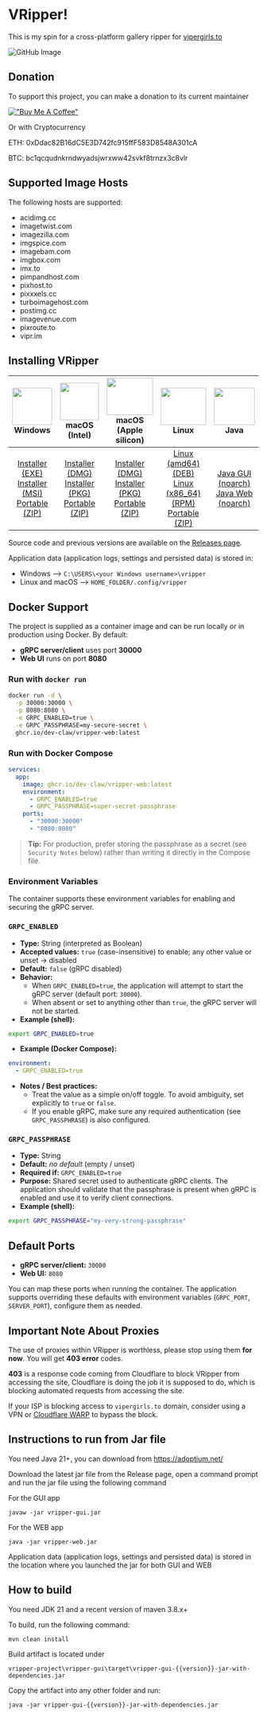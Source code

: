 # VRipper!

This is my spin for a cross-platform gallery ripper for [vipergirls.to](https://vipergirls.to)

![GitHub Image](/image.png)

## Donation
To support this project, you can make a donation to its current maintainer

[!["Buy Me A Coffee"](https://www.buymeacoffee.com/assets/img/custom_images/orange_img.png)](https://buymeacoffee.com/devclaw)

Or with Cryptocurrency

ETH: 0xDdac82B16dC5E3D742fc915ffF583D8548A301cA

BTC: bc1qcqudnkrndwyadsjwrxww42svkf8trnzx3c8vlr

## Supported Image Hosts

The following hosts are supported:

* acidimg.cc
* imagetwist.com
* imagezilla.com
* imgspice.com
* imagebam.com
* imgbox.com
* imx.to
* pimpandhost.com
* pixhost.to
* pixxxels.cc
* turboimagehost.com
* postimg.cc
* imagevenue.com
* pixroute.to
* vipr.im

## Installing VRipper

<img src="https://github.com/stashapp/stash/raw/develop/docs/readme_assets/windows_logo.svg" width="100%" height="75"> Windows | <img src="https://github.com/stashapp/stash/raw/develop/docs/readme_assets/mac_logo.svg" width="100%" height="75"> macOS (Intel) | <img src="https://github.com/stashapp/stash/raw/develop/docs/readme_assets/mac_logo.svg" width="100%" height="75"> macOS (Apple silicon) | <img src="https://github.com/stashapp/stash/raw/develop/docs/readme_assets/linux_logo.svg" width="100%" height="75"> Linux  | <img src="https://images.vexels.com/media/users/3/166401/isolated/preview/b82aa7ac3f736dd78570dd3fa3fa9e24-java-programming-language-icon-by-vexels.png" width="100%" height="75"> Java
:---:|:---:|:---:|:---:|:---:
[Installer (EXE)](https://github.com/dev-claw/vripper-project/releases/download/6.5.8/vripper-windows-installer-6.5.8.exe) <br /> [Installer (MSI)](https://github.com/dev-claw/vripper-project/releases/download/6.5.8/vripper-windows-installer-6.5.8.msi) <br /> [Portable (ZIP)](https://github.com/dev-claw/vripper-project/releases/download/6.5.8/vripper-windows-portable-6.5.8.zip) | [Installer (DMG)](https://github.com/dev-claw/vripper-project/releases/download/6.5.8/vripper-macos-6.5.8.x86_64.dmg) <br /> [Installer (PKG)](https://github.com/dev-claw/vripper-project/releases/download/6.5.8/vripper-macos-6.5.8.x86_64.pkg) <br /> [Portable (ZIP)](https://github.com/dev-claw/vripper-project/releases/download/6.5.8/vripper-macos-portable-6.5.8.x86_64.zip) | [Installer (DMG)](https://github.com/dev-claw/vripper-project/releases/download/6.5.8/vripper-macos-6.5.8.arm64.dmg) <br /> [Installer (PKG)](https://github.com/dev-claw/vripper-project/releases/download/6.5.8/vripper-macos-6.5.8.arm64.pkg) <br /> [Portable (ZIP)](https://github.com/dev-claw/vripper-project/releases/download/6.5.8/vripper-macos-portable-6.5.8.arm64.zip)  | [Linux (amd64) (DEB)](https://github.com/dev-claw/vripper-project/releases/download/6.5.8/vripper-linux-6.5.3_amd64.deb) <br /> [Linux (x86_64) (RPM)](https://github.com/dev-claw/vripper-project/releases/download/6.5.8/vripper-linux-6.5.8.x86_64.rpm) <br /> [Portable (ZIP)](https://github.com/dev-claw/vripper-project/releases/download/6.5.8/vripper-linux-portable-6.5.8.zip) | [Java GUI (noarch)](https://github.com/dev-claw/vripper-project/releases/download/6.5.8/vripper-noarch-gui-6.5.8.jar) <br /> [Java Web (noarch)](https://github.com/dev-claw/vripper-project/releases/download/6.5.8/vripper-noarch-web-6.5.8.jar)

Source code and previous versions are available on
the [Releases page](https://github.com/dev-claw/vripper-project/releases).

Application data (application logs, settings and persisted data) is stored in:  
* Windows --> `C:\USERS\<your Windows username>\vripper` 
* Linux and macOS --> `HOME_FOLDER/.config/vripper`

## Docker Support

The project is supplied as a container image and can be run locally or in production using Docker. By default:

- **gRPC server/client** uses port **30000**
- **Web UI** runs on port **8080**

### Run with `docker run`

```bash
docker run -d \
  -p 30000:30000 \
  -p 8080:8080 \
  -e GRPC_ENABLED=true \
  -e GRPC_PASSPHRASE=my-secure-secret \
  ghcr.io/dev-claw/vripper-web:latest
```

### Run with Docker Compose

```yaml
services:
  app:
    image: ghcr.io/dev-claw/vripper-web:latest
    environment:
      - GRPC_ENABLED=true
      - GRPC_PASSPHRASE=super-secret-passphrase
    ports:
      - "30000:30000"
      - "8080:8080"
```

> **Tip:** For production, prefer storing the passphrase as a secret (see `Security Notes` below) rather than writing it
> directly in the Compose file.

### Environment Variables

The container supports these environment variables for enabling and securing the gRPC server.

### `GRPC_ENABLED`

- **Type:** String (interpreted as Boolean)
- **Accepted values:** `true` (case-insensitive) to enable; any other value or unset → disabled
- **Default:** `false` (gRPC disabled)
- **Behavior:**
    - When `GRPC_ENABLED=true`, the application will attempt to start the gRPC server (default port: `30000`).
    - When absent or set to anything other than `true`, the gRPC server will not be started.
- **Example (shell):**

```bash
export GRPC_ENABLED=true
```

- **Example (Docker Compose):**

```yaml
environment:
  - GRPC_ENABLED=true
```

- **Notes / Best practices:**
    - Treat the value as a simple on/off toggle. To avoid ambiguity, set explicitly to `true` or `false`.
    - If you enable gRPC, make sure any required authentication (see `GRPC_PASSPHRASE`) is also configured.

### `GRPC_PASSPHRASE`

- **Type:** String
- **Default:** *no default* (empty / unset)
- **Required if:** `GRPC_ENABLED=true`
- **Purpose:** Shared secret used to authenticate gRPC clients. The application should validate that the passphrase is
  present when gRPC is enabled and use it to verify client connections.
- **Example (shell):**

```bash
export GRPC_PASSPHRASE="my-very-strong-passphrase"
```

## Default Ports

- **gRPC server/client:** `30000`
- **Web UI:** `8080`

You can map these ports when running the container. The application supports overriding these defaults with environment
variables (`GRPC_PORT`, `SERVER_PORT`), configure them as needed.

## Important Note About Proxies
The use of proxies within VRipper is worthless, please stop using them **for now**. You will get **403 error** codes.  

**403** is a response code coming from Cloudflare to block VRipper from accessing the site, Cloudflare is doing the job it is supposed to do, which is blocking automated requests from accessing the site. 

If your ISP is blocking access to `vipergirls.to` domain, consider using a VPN or [Cloudflare WARP](https://one.one.one.one/) to bypass the block.

## Instructions to run from Jar file
You need Java 21+, you can download from https://adoptium.net/

Download the latest jar file from the Release page, open a command prompt and run the jar file using the following command

For the GUI app

    javaw -jar vripper-gui.jar

For the WEB app

    java -jar vripper-web.jar

Application data (application logs, settings and persisted data) is stored in the location where you launched the jar for both GUI and WEB

## How to build

You need JDK 21 and a recent version of maven 3.8.x+

To build, run the following command:

    mvn clean install

Build artifact is located under

    vripper-project\vripper-gui\target\vripper-gui-{{version}}-jar-with-dependencies.jar

Copy the artifact into any other folder and run:

    java -jar vripper-gui-{{version}}-jar-with-dependencies.jar

